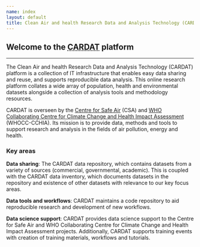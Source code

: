 ```yaml
---
name: index
layout: default
title: Clean Air and health Research Data and Analysis Technology (CARDAT)
---
```


<h2>Welcome to the <abbr title="Clean Air and health Research Data and Analysis Technology">CARDAT</abbr> platform</h2>

<hr class="car-red" />

The Clean Air and health Research Data and Analysis Technology (CARDAT) platform is a collection of IT infrastructure that enables easy data sharing and reuse, and supports reproducible data analysis. This online research platform collates a wide array of population, health and environmental datasets alongside a collection of analysis tools and methodology resources.

CARDAT is overseen by the [Centre for Safe Air](https://safeair.org.au/) (CSA) and [WHO Collaborating Centre for Climate Change and Health Impact Assessment](https://research.curtin.edu.au/whocc-cchia/) (WHOCC-CCHIA). Its mission is to provide data, methods and tools to support research and analysis in the fields of air pollution, energy and health.

<h3>Key areas</h3>

<strong>Data sharing</strong>: The CARDAT data repository, which contains datasets from a variety of sources (commercial, governmental, academic). This is coupled with the CARDAT data inventory, which documents datasets in the repository and existence of other datasets with relevance to our key focus areas.

<strong>Data tools and workflows</strong>: CARDAT maintains a code repository to aid reproducible research and development of new workflows.

<strong>Data science support</strong>: CARDAT provides data science support to the Centre for Safe Air and WHO Collaborating Centre for Climate Change and Health Impact Assessment projects. Additionally, CARDAT supports training events with creation of training materials, workflows and tutorials.
